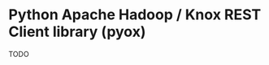 # Python Apache Hadoop / Knox REST Client library (pyox)

TODO

<!--
https://github.com/alexmilowski/pyox
-->
